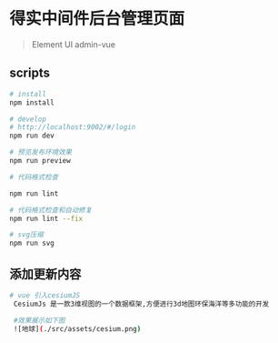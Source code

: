 # 得实中间件后台管理页面

> Element UI admin-vue

## scripts

```bash
# install
npm install

# develop
# http://localhost:9002/#/login
npm run dev

# 预览发布环境效果
npm run preview

# 代码格式检查

npm run lint

# 代码格式检查和自动修复
npm run lint --fix

# svg压缩
npm run svg
```
## 添加更新内容

```bash
# vue 引入cesiumJS
 CesiumJs 是一款3维视图的一个数据框架,方便进行3d地图环保海洋等多功能的开发

 #效果展示如下图
 ![地球](./src/assets/cesium.png)
```